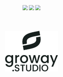 <p align="center" width="100%">
    
  <img src="https://img.shields.io/website?url=http%3A%2F%2Fbeta.groway.studio%2F">
  <a href="https://codeclimate.com/github/Groway-Studio/groway_landing/maintainability"><img src="https://api.codeclimate.com/v1/badges/3c5a31fd0aa558462ed6/maintainability" /></a>
  <img src="https://img.shields.io/github/languages/code-size/Groway-Studio/groway_landing">
    
</p>
<br/><br/>
<p align="center" width="100%">
    <img width="33%" src="/src/assets/img/Brand-Groway-004.svg"> 
</p>
